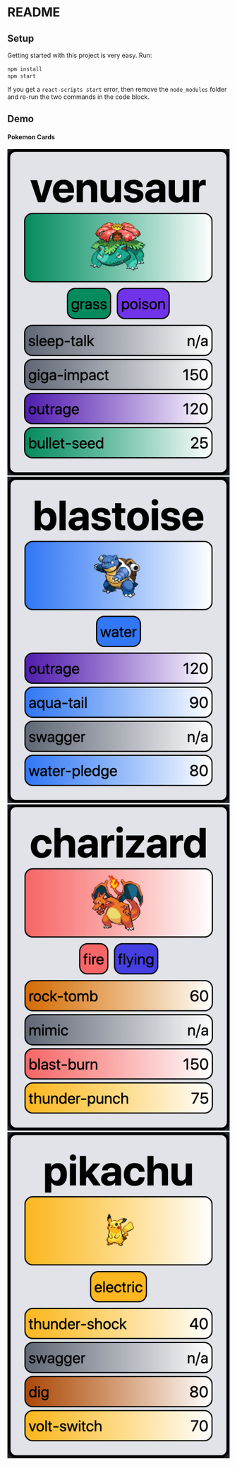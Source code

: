 # README

## Setup

Getting started with this project is very easy. Run:

```
npm install
npm start
```

If you get a `react-scripts start` error, then remove the `node_modules`
folder and re-run the two commands in the code block.

## Demo

#### Pokemon Cards
![](img/venusaur.png?raw=true)
![](img/blastoise.png?raw=true)
![](img/charizard.png?raw=true)
![](img/pikachu.png?raw=true)


